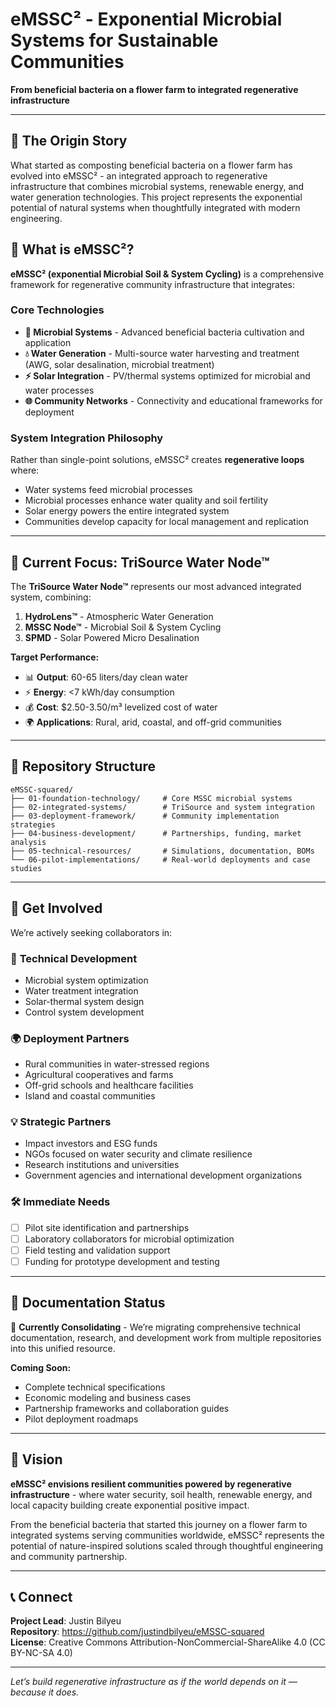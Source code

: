 # eMSSC² - Exponential Microbial Systems for Sustainable Communities

**From beneficial bacteria on a flower farm to integrated regenerative infrastructure**

-----

## 🌱 The Origin Story

What started as composting beneficial bacteria on a flower farm has evolved into eMSSC² - an integrated approach to regenerative infrastructure that combines microbial systems, renewable energy, and water generation technologies. This project represents the exponential potential of natural systems when thoughtfully integrated with modern engineering.

## 🔬 What is eMSSC²?

**eMSSC² (exponential Microbial Soil & System Cycling)** is a comprehensive framework for regenerative community infrastructure that integrates:

### Core Technologies

- **🦠 Microbial Systems** - Advanced beneficial bacteria cultivation and application
- **💧 Water Generation** - Multi-source water harvesting and treatment (AWG, solar desalination, microbial treatment)
- **⚡ Solar Integration** - PV/thermal systems optimized for microbial and water processes
- **🌐 Community Networks** - Connectivity and educational frameworks for deployment

### System Integration Philosophy

Rather than single-point solutions, eMSSC² creates **regenerative loops** where:

- Water systems feed microbial processes
- Microbial processes enhance water quality and soil fertility
- Solar energy powers the entire integrated system
- Communities develop capacity for local management and replication

-----

## 🎯 Current Focus: TriSource Water Node™

The **TriSource Water Node™** represents our most advanced integrated system, combining:

1. **HydroLens™** - Atmospheric Water Generation
1. **MSSC Node™** - Microbial Soil & System Cycling
1. **SPMD** - Solar Powered Micro Desalination

**Target Performance:**

- 📊 **Output**: 60-65 liters/day clean water
- ⚡ **Energy**: <7 kWh/day consumption
- 💰 **Cost**: $2.50-3.50/m³ levelized cost of water
- 🌍 **Applications**: Rural, arid, coastal, and off-grid communities

-----

## 📁 Repository Structure

```
eMSSC-squared/
├── 01-foundation-technology/     # Core MSSC microbial systems
├── 02-integrated-systems/        # TriSource and system integration
├── 03-deployment-framework/      # Community implementation strategies
├── 04-business-development/      # Partnerships, funding, market analysis
├── 05-technical-resources/       # Simulations, documentation, BOMs
└── 06-pilot-implementations/     # Real-world deployments and case studies
```

-----

## 🚀 Get Involved

We’re actively seeking collaborators in:

### 🔬 **Technical Development**

- Microbial system optimization
- Water treatment integration
- Solar-thermal system design
- Control system development

### 🌍 **Deployment Partners**

- Rural communities in water-stressed regions
- Agricultural cooperatives and farms
- Off-grid schools and healthcare facilities
- Island and coastal communities

### 💡 **Strategic Partners**

- Impact investors and ESG funds
- NGOs focused on water security and climate resilience
- Research institutions and universities
- Government agencies and international development organizations

### 🛠️ **Immediate Needs**

- [ ] Pilot site identification and partnerships
- [ ] Laboratory collaborators for microbial optimization
- [ ] Field testing and validation support
- [ ] Funding for prototype development and testing

-----

## 📖 Documentation Status

🚧 **Currently Consolidating** - We’re migrating comprehensive technical documentation, research, and development work from multiple repositories into this unified resource.

**Coming Soon:**

- Complete technical specifications
- Economic modeling and business cases
- Partnership frameworks and collaboration guides
- Pilot deployment roadmaps

-----

## 🌟 Vision

**eMSSC² envisions resilient communities powered by regenerative infrastructure** - where water security, soil health, renewable energy, and local capacity building create exponential positive impact.

From the beneficial bacteria that started this journey on a flower farm to integrated systems serving communities worldwide, eMSSC² represents the potential of nature-inspired solutions scaled through thoughtful engineering and community partnership.

-----

## 📞 Connect

**Project Lead**: Justin Bilyeu  
**Repository**: https://github.com/justindbilyeu/eMSSC-squared  
**License**: Creative Commons Attribution-NonCommercial-ShareAlike 4.0 (CC BY-NC-SA 4.0)

-----

*Let’s build regenerative infrastructure as if the world depends on it — because it does.*
